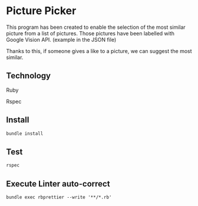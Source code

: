 # Picture Picker

This program has been created to enable the selection of the most similar picture from a list of pictures. Those pictures have been labelled with Google Vision API. (example in the JSON file)

Thanks to this, if someone gives a like to a picture, we can suggest the most similar.

## Technology

Ruby

Rspec

## Install

```md
bundle install
```

## Test

```md
rspec
```

## Execute Linter auto-correct

```md
bundle exec rbprettier --write '**/*.rb'
```
